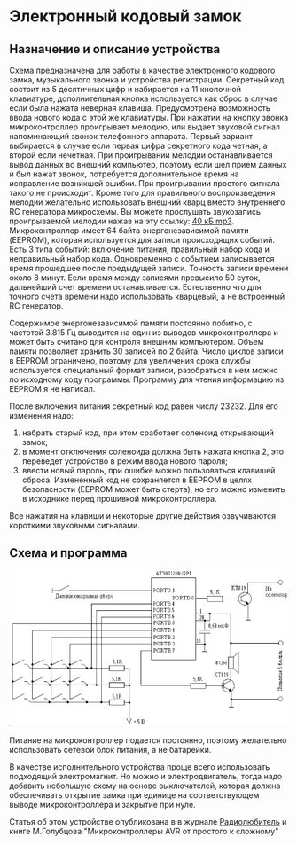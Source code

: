 # Электронный кодовый замок
## Назначение и описание устройства
Схема предназначена для работы в качестве электронного кодового замка, музыкального звонка и устройства регистрации. Секретный код состоит из 5 десятичных цифр и набирается на 11 кнопочной клавиатуре, дополнительная кнопка используется как сброс в случае если была нажата неверная клавиша. Предусмотрена возможность ввода нового кода с этой же клавиатуры. При нажатии на кнопку звонка микроконтроллер проигрывает мелодию, или выдает звуковой сигнал напоминающий звонок телефонного аппарата. Первый вариант выбирается в случае если первая цифра секретного кода четная, а второй если нечетная. При проигрывании мелодии останавливается вывод данных во внешний компьютер, поэтому если шел прием данных и был нажат звонок, потребуется дополнительное время на исправление возникшей ошибки. При проигрывании простого сигнала такого не происходит. Кроме того для правильного воспроизведения мелодии желательно использовать внешний кварц вместо внутреннего RC генератора микросхемы. Вы можете прослушать звукозапись проигрываемой мелодии нажав на эту ссылку: [40 кБ mp3](lock.mp3). Микроконтроллер имеет 64 байта энергонезависимой памяти (EEPROM), которая используется для записи происходящих событий. Есть 3 типа событий: включение питания, правильный набор кода и неправильный набор кода. Одновременно с событием записывается время прошедшее после предыдущей записи. Точность записи времени около 8 минут. Если время между записями превысило 50 суток, дальнейший счет времени останавливается. Естественно что для точного счета времени надо использовать кварцевый, а не встроенный RC генератор.

Содержимое энергонезависимой памяти постоянно побитно, с частотой 3.815 Гц выводится на один из выводов микроконтроллера и может быть считано для контроля внешним компьютером. Объем памяти позволяет хранить 30 записей по 2 байта. Число циклов записи в EEPROM ограничено, поэтому для увеличения срока службы используется специальный формат записи, разобраться в нем можно по исходному коду программы. Программу для чтения информацию из EEPROM я не написал.

После включения питания секретный код равен числу 23232. Для его изменения надо:
1. набрать старый код, при этом сработает соленоид открывающий замок;
2. в момент отключения соленоида должна быть нажата кнопка 2, это переведет устройство в режим ввода нового пароля;
3. ввести новый пароль, при ошибке можно пользоваться клавишей сброса.
Измененный код не сохраняется в EEPROM в целях безопасности (EEPROM может быть стерта), но его можно изменить в исходнике перед прошивкой микроконтроллера.

Все нажатия на клавиши и некоторые другие действия озвучиваются короткими звуковыми сигналами.

## Схема и программа
![Схема кодового замка](sch.png)

Питание на микроконтроллер подается постоянно, поэтому желательно использовать сетевой блок питания, а не батарейки.

В качестве исполнительного устройства проще всего использовать подходящий электромагнит. Но можно и электродвигатель, тогда надо добавить небольшую схему на основе выключателей, которая должна обеспечивать открытие замка при единице на соответствующем выводе микроконтроллера и закрытие при нуле.

Статья об этом устройстве опубликована в в журнале [Радиолюбитель](http://radioliga.com) и книге М.Голубцова "Микроконтроллеры AVR от простого к сложному"

